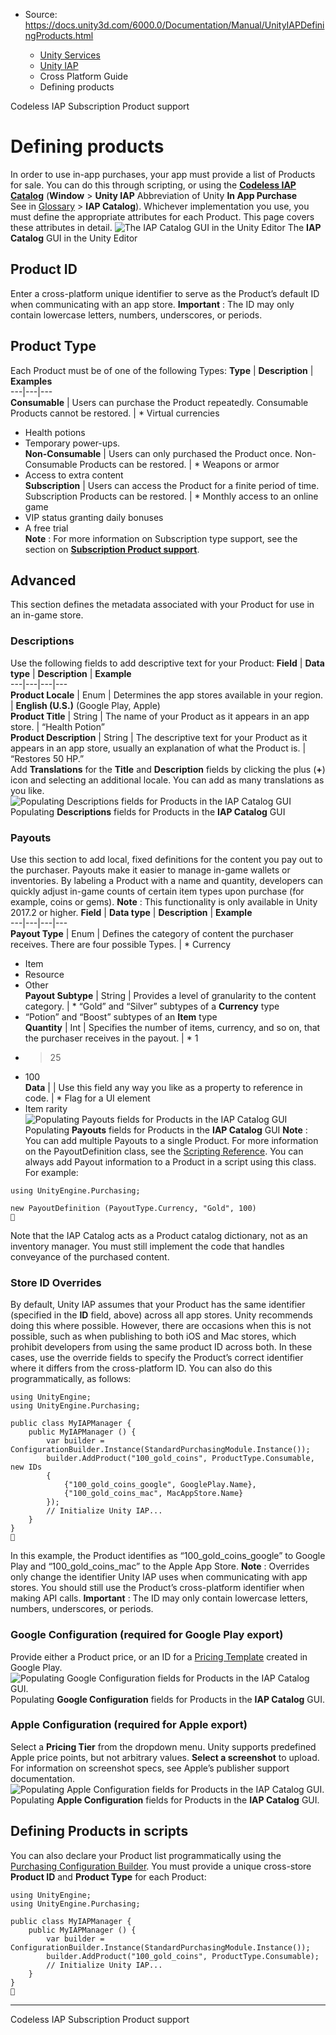 * Source: https://docs.unity3d.com/6000.0/Documentation/Manual/UnityIAPDefiningProducts.html

  * [Unity Services](https://docs.unity3d.com/6000.0/Documentation/Manual/UnityServices.html)
  * [Unity IAP](https://docs.unity3d.com/6000.0/Documentation/Manual/UnityIAP.html)
  * Cross Platform Guide
  * Defining products


[](https://docs.unity3d.com/6000.0/Documentation/Manual/UnityIAPCodelessIAP.html)
Codeless IAP
[](https://docs.unity3d.com/6000.0/Documentation/Manual/UnityIAPSubscriptionProducts.html)
Subscription Product support
# Defining products
In order to use in-app purchases, your app must provide a list of Products for sale. You can do this through scripting, or using the [**Codeless IAP Catalog**](https://docs.unity3d.com/6000.0/Documentation/Manual/UnityIAPCodelessIAP.html) (**Window** > **Unity IAP** Abbreviation of Unity **In App Purchase**  
See in [Glossary](https://docs.unity3d.com/6000.0/Documentation/Manual/Glossary.html#UnityIAP) > **IAP Catalog**). Whichever implementation you use, you must define the appropriate attributes for each Product. This page covers these attributes in detail.
![The IAP Catalog GUI in the Unity Editor](https://docs.unity3d.com/6000.0/Documentation/uploads/Main/IAPCatalogGUI.png) The **IAP Catalog** GUI in the Unity Editor
## Product ID
Enter a cross-platform unique identifier to serve as the Product’s default ID when communicating with an app store. 
**Important** : The ID may only contain lowercase letters, numbers, underscores, or periods.
## Product Type
Each Product must be of one of the following Types:
**Type** | **Description** | **Examples**  
---|---|---  
**Consumable** | Users can purchase the Product repeatedly. Consumable Products cannot be restored. | * Virtual currencies   
* Health potions   
* Temporary power-ups.  
**Non-Consumable** | Users can only purchased the Product once. Non-Consumable Products can be restored. | * Weapons or armor   
* Access to extra content  
**Subscription** | Users can access the Product for a finite period of time. Subscription Products can be restored. | * Monthly access to an online game   
* VIP status granting daily bonuses   
* A free trial  
**Note** : For more information on Subscription type support, see the section on [**Subscription Product support**](https://docs.unity3d.com/6000.0/Documentation/Manual/UnityIAPSubscriptionProducts.html).
## Advanced
This section defines the metadata associated with your Product for use in an in-game store.
### Descriptions
Use the following fields to add descriptive text for your Product:
**Field** | **Data type** | **Description** | **Example**  
---|---|---|---  
**Product Locale** | Enum | Determines the app stores available in your region. |  **English (U.S.)** (Google Play, Apple)  
**Product Title** | String | The name of your Product as it appears in an app store. | “Health Potion”  
**Product Description** | String | The descriptive text for your Product as it appears in an app store, usually an explanation of what the Product is. | “Restores 50 HP.”  
Add **Translations** for the **Title** and **Description** fields by clicking the plus (**+**) icon and selecting an additional locale. You can add as many translations as you like.
![Populating Descriptions fields for Products in the IAP Catalog GUI](https://docs.unity3d.com/6000.0/Documentation/uploads/Main/ProductDescription.png) Populating **Descriptions** fields for Products in the **IAP Catalog** GUI
### Payouts
Use this section to add local, fixed definitions for the content you pay out to the purchaser. Payouts make it easier to manage in-game wallets or inventories. By labeling a Product with a name and quantity, developers can quickly adjust in-game counts of certain item types upon purchase (for example, coins or gems).
**Note** : This functionality is only available in Unity 2017.2 or higher. 
**Field** | **Data type** | **Description** | **Example**  
---|---|---|---  
**Payout Type** | Enum | Defines the category of content the purchaser receives. There are four possible Types. | * Currency   
* Item  
* Resource   
* Other  
**Payout Subtype** | String | Provides a level of granularity to the content category. | * “Gold” and “Silver” subtypes of a **Currency** type   
* “Potion” and “Boost” subtypes of an **Item** type  
**Quantity** | Int | Specifies the number of items, currency, and so on, that the purchaser receives in the payout. | * 1   
* >25  
* 100  
**Data** |  | Use this field any way you like as a property to reference in code. | * Flag for a UI element  
* Item rarity  
![Populating Payouts fields for Products in the IAP Catalog GUI](https://docs.unity3d.com/6000.0/Documentation/uploads/Main/Payouts.png) Populating **Payouts** fields for Products in the **IAP Catalog** GUI
**Note** : You can add multiple Payouts to a single Product. 
For more information on the PayoutDefinition class, see the [Scripting Reference](https://docs.unity3d.com/6000.0/Documentation/ScriptReference/Purchasing.PayoutDefinition.html). You can always add Payout information to a Product in a script using this class. For example:
```
using UnityEngine.Purchasing;

new PayoutDefinition (PayoutType.Currency, "Gold", 100)

```

Note that the IAP Catalog acts as a Product catalog dictionary, not as an inventory manager. You must still implement the code that handles conveyance of the purchased content. 
### Store ID Overrides
By default, Unity IAP assumes that your Product has the same identifier (specified in the **ID** field, above) across all app stores. Unity recommends doing this where possible. However, there are occasions when this is not possible, such as when publishing to both iOS and Mac stores, which prohibit developers from using the same product ID across both.
In these cases, use the override fields to specify the Product’s correct identifier where it differs from the cross-platform ID.
You can also do this programmatically, as follows:
```
using UnityEngine;
using UnityEngine.Purchasing;

public class MyIAPManager {
    public MyIAPManager () {
        var builder = ConfigurationBuilder.Instance(StandardPurchasingModule.Instance());
        builder.AddProduct("100_gold_coins", ProductType.Consumable, new IDs
        {
            {"100_gold_coins_google", GooglePlay.Name},
            {"100_gold_coins_mac", MacAppStore.Name}
        });
        // Initialize Unity IAP...
    }
}

```

In this example, the Product identifies as “100_gold_coins_google” to Google Play and “100_gold_coins_mac” to the Apple App Store.
**Note** : Overrides only change the identifier Unity IAP uses when communicating with app stores. You should still use the Product’s cross-platform identifier when making API calls.
**Important** : The ID may only contain lowercase letters, numbers, underscores, or periods. 
### Google Configuration (required for Google Play export)
Provide either a Product price, or an ID for a [Pricing Template](https://support.google.com/googleplay/android-developer/answer/6334373) created in Google Play.
![Populating Google Configuration fields for Products in the IAP Catalog GUI.](https://docs.unity3d.com/6000.0/Documentation/uploads/Main/GoogleConfig.png) Populating **Google Configuration** fields for Products in the **IAP Catalog** GUI.
### Apple Configuration (required for Apple export)
Select a **Pricing Tier** from the dropdown menu. Unity supports predefined Apple price points, but not arbitrary values.
**Select a screenshot** to upload. 
For information on screenshot specs, see Apple’s publisher support documentation.
![Populating Apple Configuration fields for Products in the IAP Catalog GUI.](https://docs.unity3d.com/6000.0/Documentation/uploads/Main/AppleConfig.png) Populating **Apple Configuration** fields for Products in the **IAP Catalog** GUI.
## Defining Products in scripts
You can also declare your Product list programmatically using the [Purchasing Configuration Builder](https://docs.unity3d.com/6000.0/Documentation/ScriptReference/Purchasing.ConfigurationBuilder.html). You must provide a unique cross-store **Product ID** and **Product Type** for each Product:
```
using UnityEngine;
using UnityEngine.Purchasing;

public class MyIAPManager {
    public MyIAPManager () {
        var builder = ConfigurationBuilder.Instance(StandardPurchasingModule.Instance());
        builder.AddProduct("100_gold_coins", ProductType.Consumable);
        // Initialize Unity IAP...
    }
}

```

* * *
[](https://docs.unity3d.com/6000.0/Documentation/Manual/UnityIAPCodelessIAP.html)
Codeless IAP
[](https://docs.unity3d.com/6000.0/Documentation/Manual/UnityIAPSubscriptionProducts.html)
Subscription Product support
